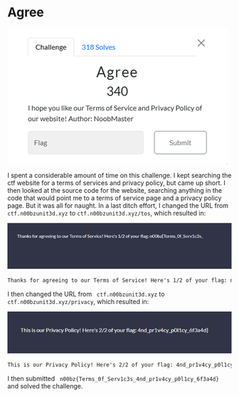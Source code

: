 # Agree

![](../images/agree-part-1.png)

I spent a considerable amount of time on this challenge. I kept searching the ctf website for a terms of services and privacy policy, but came up short. I then looked at the source code for the website, searching anything in the code that would point me to a terms of service page and a privacy policy page. But it was all for naught. In a last ditch effort, I changed the URL from `ctf.n00bzunit3d.xyz` to `ctf.n00bzunit3d.xyz/tos`, which resulted in:

![](../images/agree-part-2.png)



```txt
Thanks for agreeing to our Terms of Service! Here's 1/2 of your flag: n00bz{Terms_0f_Serv1c3s_
```

I then changed the URL from ` ctf.n00bzunit3d.xyz` to ` ctf.n00bzunit3d.xyz/privacy`, which resulted in:

![](../images/agree-part-3.png)
 
```txt
This is our Privacy Policy! Here's 2/2 of your flag: 4nd_pr1v4cy_p0l1cy_6f3a4d}
```
I then submitted ` n00bz{Terms_0f_Serv1c3s_4nd_pr1v4cy_p0l1cy_6f3a4d}` and solved the challenge.

